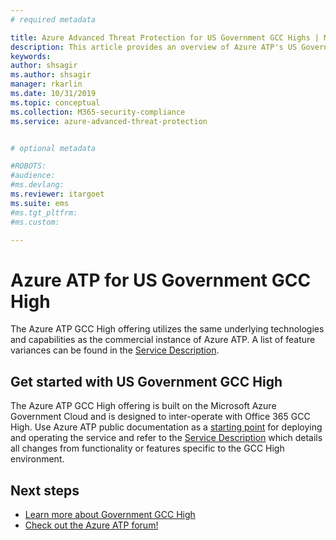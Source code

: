 ```yaml
---
# required metadata

title: Azure Advanced Threat Protection for US Government GCC Highs | Microsoft Docs
description: This article provides an overview of Azure ATP's US Government for GCC High offering.
keywords:
author: shsagir
ms.author: shsagir
manager: rkarlin
ms.date: 10/31/2019
ms.topic: conceptual
ms.collection: M365-security-compliance
ms.service: azure-advanced-threat-protection


# optional metadata

#ROBOTS:
#audience:
#ms.devlang:
ms.reviewer: itargoet
ms.suite: ems
#ms.tgt_pltfrm:
#ms.custom:

---
```



# Azure ATP for US Government GCC High

The Azure ATP GCC High offering utilizes the same underlying technologies and capabilities as the commercial instance of Azure ATP. A list of feature variances can be found in the [Service Description](https://docs.microsoft.com/enterprise-mobility-security/solution/ems-azure-atp-govt-service-description).

## Get started with US Government GCC High
 
The Azure ATP GCC High offering is built on the Microsoft Azure Government Cloud and is designed to inter-operate with Office 365 GCC High. Use Azure ATP public documentation as a [starting point](install-atp-step1.md) for deploying and operating the service and refer to the [Service Description](https://docs.microsoft.com/enterprise-mobility-security/solution/ems-azure-atp-govt-service-description) which details all changes from functionality or features specific to the GCC High environment.  


## Next steps
- [Learn more about Government GCC High](https://docs.microsoft.com/enterprise-mobility-security/solution/ems-security-govt-description)
- [Check out the Azure ATP forum!](https://aka.ms/azureatpcommunity)

